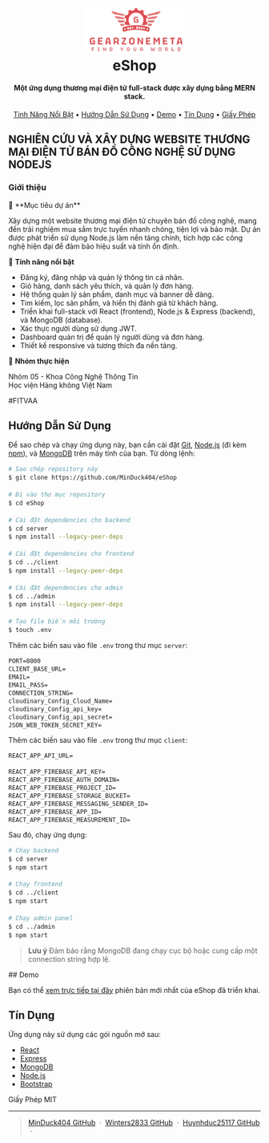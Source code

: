 <h1 align="center">
  <br>
  <a href="https://github.com/MinDuck404/eShop"><img src="https://github.com/MinDuck404/eShop/blob/main/logo-Photoroom.png?raw=true" alt="eShop" width="200"></a>
  <br>
  eShop
  <br>
</h1>

<h4 align="center">Một ứng dụng thương mại điện tử full-stack được xây dựng bằng MERN stack.</h4>


<p align="center">
  <a href="#key-features">Tính Năng Nổi Bật</a> •
  <a href="#how-to-use">Hướng Dẫn Sử Dụng</a> •
  <a href="#demo">Demo</a> •
  <a href="#credits">Tín Dụng</a> •
  <a href="#license">Giấy Phép</a>
</p>




## NGHIÊN CỨU VÀ XÂY DỰNG WEBSITE THƯƠNG MẠI ĐIỆN TỬ BÁN ĐỒ CÔNG NGHỆ SỬ DỤNG NODEJS

### Giới thiệu
<a id="key-features">
🎯 **Mục tiêu dự án**

Xây dựng một website thương mại điện tử chuyên bán đồ công nghệ, mang đến trải nghiệm mua sắm trực tuyến nhanh chóng, tiện lợi và bảo mật. Dự án được phát triển sử dụng Node.js làm nền tảng chính, tích hợp các công nghệ hiện đại để đảm bảo hiệu suất và tính ổn định.

🌟 **Tính năng nổi bật**

- Đăng ký, đăng nhập và quản lý thông tin cá nhân.
- Giỏ hàng, danh sách yêu thích, và quản lý đơn hàng.
- Hệ thống quản lý sản phẩm, danh mục và banner dễ dàng.
- Tìm kiếm, lọc sản phẩm, và hiển thị đánh giá từ khách hàng.
- Triển khai full-stack với React (frontend), Node.js & Express (backend), và MongoDB (database).
- Xác thực người dùng sử dụng JWT.
- Dashboard quản trị để quản lý người dùng và đơn hàng.
- Thiết kế responsive và tương thích đa nền tảng.

📢 **Nhóm thực hiện**

Nhóm 05 - Khoa Công Nghệ Thông Tin  
Học viện Hàng không Việt Nam  

#FITVAA
<a id="how-to-use">
## Hướng Dẫn Sử Dụng

Để sao chép và chạy ứng dụng này, bạn cần cài đặt [Git](https://git-scm.com), [Node.js](https://nodejs.org/en/download/) (đi kèm [npm](http://npmjs.com)), và [MongoDB](https://www.mongodb.com/) trên máy tính của bạn. Từ dòng lệnh:

```bash
# Sao chép repository này
$ git clone https://github.com/MinDuck404/eShop

# Đi vào thư mục repository
$ cd eShop

# Cài đặt dependencies cho backend
$ cd server
$ npm install --legacy-peer-deps

# Cài đặt dependencies cho frontend
$ cd ../client
$ npm install --legacy-peer-deps

# Cài đặt dependencies cho admin
$ cd ../admin
$ npm install --legacy-peer-deps

# Tạo file biến môi trường
$ touch .env
```

Thêm các biến sau vào file `.env` trong thư mục `server`:

```
PORT=8000
CLIENT_BASE_URL=
EMAIL=
EMAIL_PASS=
CONNECTION_STRING=
cloudinary_Config_Cloud_Name=
cloudinary_Config_api_key=
cloudinary_Config_api_secret=
JSON_WEB_TOKEN_SECRET_KEY=
```

Thêm các biến sau vào file `.env` trong thư mục `client`:

```
REACT_APP_API_URL=

REACT_APP_FIREBASE_API_KEY=
REACT_APP_FIREBASE_AUTH_DOMAIN=
REACT_APP_FIREBASE_PROJECT_ID=
REACT_APP_FIREBASE_STORAGE_BUCKET=
REACT_APP_FIREBASE_MESSAGING_SENDER_ID=
REACT_APP_FIREBASE_APP_ID=
REACT_APP_FIREBASE_MEASUREMENT_ID=
```

Sau đó, chạy ứng dụng:

```bash
# Chạy backend
$ cd server
$ npm start

# Chạy frontend
$ cd ../client
$ npm start

# Chạy admin panel
$ cd ../admin
$ npm start
```

> **Lưu ý**
> Đảm bảo rằng MongoDB đang chạy cục bộ hoặc cung cấp một connection string hợp lệ.
<a id="demo">
## Demo

Bạn có thể [xem trực tiếp tại đây](https://doancn05.name.vn/) phiên bản mới nhất của eShop đã triển khai.
<a id="credits"><a/>
## Tín Dụng

Ứng dụng này sử dụng các gói nguồn mở sau:

- [React](https://reactjs.org/)
- [Express](https://expressjs.com/)
- [MongoDB](https://www.mongodb.com/)
- [Node.js](https://nodejs.org/)
- [Bootstrap](https://getbootstrap.com/)


 <a id="#icense">Giấy Phép</a>
MIT

---

> [MinDuck404 GitHub](https://github.com/MinDuck404) &nbsp;&middot;&nbsp;
> [Winters2833 GitHub](https://github.com/Winters2833) &nbsp;&middot;&nbsp;
> [Huynhduc25117 GitHub](https://github.com/Huynhduc25117) &nbsp;&middot;&nbsp;


